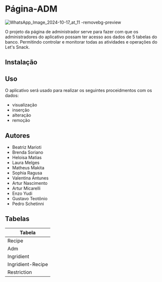 # Página-ADM  
![WhatsApp_Image_2024-10-17_at_11 -removebg-preview](https://github.com/user-attachments/assets/a4eec270-fbb3-4c16-b204-4ec2ccb3787e)




O projeto da página de administrador serve para fazer com que os administradores do aplicativo possam ter acesso aos dados de 5 tabelas do banco.
Permitindo controlar e monitorar todas as atividades e operações do Let's Snack.


## Instalação



## Uso 

O aplicativo será usado para realizar os seguintes proceidmentos com os dados:
- visualização
- inserção
- alteração
- remoção


## Autores

- Beatriz Marioti
- Brenda Soriano
- Heloisa Matias
- Laura Melges
- Matheus Makita
- Sophia Ragusa
- Valentina Antunes
- Artur Nascimento
- Artur Micarelli
- Enzo Yudi
- Gustavo Teotônio
- Pedro Schetinni



## Tabelas

| Tabela              |                                      
| ----------------- | 
| Recipe       | 
| Adm       | 
| Ingridient       | 
| Ingridient-Recipe      |
| Restriction       | 








